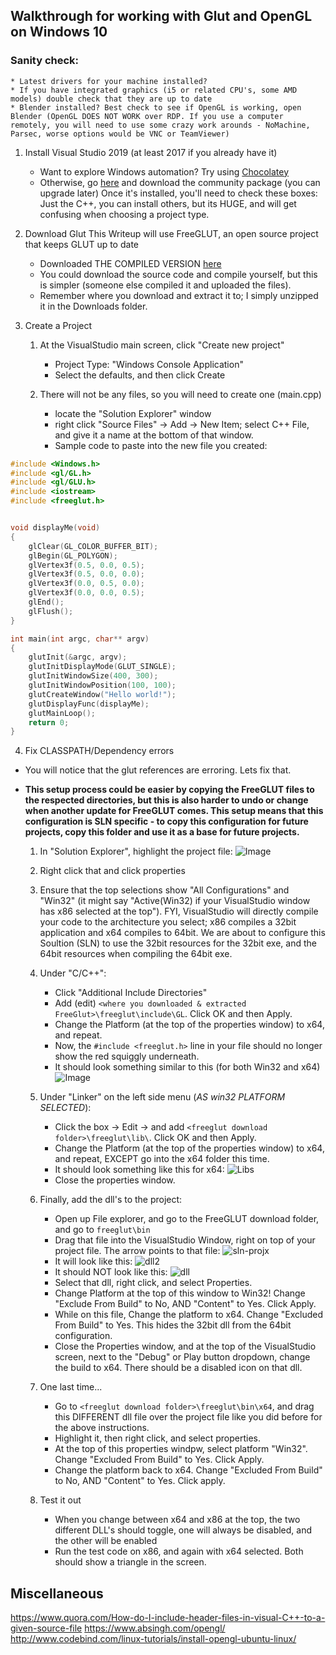 ## Walkthrough for working with Glut and OpenGL on Windows 10

### Sanity check:
    * Latest drivers for your machine installed?
    * If you have integrated graphics (i5 or related CPU's, some AMD models) double check that they are up to date
    * Blender installed? Best check to see if OpenGL is working, open Blender (OpenGL DOES NOT WORK over RDP. If you use a computer remotely, you will need to use some crazy work arounds - NoMachine, Parsec, worse options would be VNC or TeamViewer)

1. Install Visual Studio 2019 (at least 2017 if you already have it)
    * Want to explore Windows automation? Try using [Chocolatey](https://chocolatey.org/install)
    * Otherwise, go [here](https://visualstudio.microsoft.com/downloads/) and download the community package (you can upgrade later)
    Once it's installed, you'll need to check these boxes:
    Just the C++, you can install others, but its HUGE, and will get confusing when choosing a project type.

2. Download Glut
    This Writeup will use FreeGLUT, an open source project that keeps GLUT up to date
    * Downloaded THE COMPILED VERSION [here](https://www.transmissionzero.co.uk/files/software/development/GLUT/freeglut-MSVC.zip)
    * You could download the source code and compile yourself, but this is simpler (someone else compiled it and uploaded the files).
    * Remember where you download and extract it to; I simply unzipped it in the Downloads folder.


3. Create a Project
    1. At the VisualStudio main screen, click "Create new project"
        * Project Type: "Windows Console Application"
        * Select the defaults, and then click Create

    2. There will not be any files, so you will need to create one (main.cpp)
        * locate the "Solution Explorer" window
        * right click "Source Files" -> Add -> New Item; select C++ File, and give it a name at the bottom of that window.
        * Sample code to paste into the new file you created:

```c++
#include <Windows.h>
#include <gl/GL.h>
#include <gl/GLU.h>
#include <iostream>
#include <freeglut.h>


void displayMe(void)
{
    glClear(GL_COLOR_BUFFER_BIT);
    glBegin(GL_POLYGON);
    glVertex3f(0.5, 0.0, 0.5);
    glVertex3f(0.5, 0.0, 0.0);
    glVertex3f(0.0, 0.5, 0.0);
    glVertex3f(0.0, 0.0, 0.5);
    glEnd();
    glFlush();
}

int main(int argc, char** argv)
{
    glutInit(&argc, argv);
    glutInitDisplayMode(GLUT_SINGLE);
    glutInitWindowSize(400, 300);
    glutInitWindowPosition(100, 100);
    glutCreateWindow("Hello world!");
    glutDisplayFunc(displayMe);
    glutMainLoop();
    return 0;
}
```

4. Fix CLASSPATH/Dependency errors

* You will notice that the glut references are erroring. Lets fix that.

* **This setup process could be easier by copying the FreeGLUT files to the respected directories, but this is also harder to undo or change when another update for FreeGLUT comes. This setup means that this configuration is SLN specific - to copy this configuration for future projects, copy this folder and use it as a base for future projects.**

    1. In "Solution Explorer", highlight the project file:
    ![Image](sln-vs-projx.png)

    2. Right click that and click properties

    3. Ensure that the top selections show "All Configurations" and "Win32" (it might say "Active(Win32) if your VisualStudio window has x86 selected at the top"). FYI, VisualStudio will directly compile your code to the architecture you select; x86 compiles a 32bit application and x64 compiles to 64bit. We are about to configure this Soultion (SLN) to use the 32bit resources for the 32bit exe, and the 64bit resources when compiling the 64bit exe.

    4. Under "C/C++":
        * Click "Additional Include Directories"
        * Add (edit) `<where you downloaded & extracted FreeGlut>\freeglut\include\GL`. Click OK and then Apply.
        * Change the Platform (at the top of the properties window) to x64, and repeat.
        * Now, the `#include <freeglut.h>` line in your file should no longer show the red squiggly underneath.
        * It should look something similar to this (for both Win32 and x64)
        ![Image](IncludeDirectories.png)

    5. Under "Linker" on the left side menu (*AS win32 PLATFORM SELECTED*):
        * Click the box -> Edit -> and add `<freeglut download folder>\freeglut\lib\`. Click OK and then Apply.
        * Change the Platform (at the top of the properties window) to x64, and repeat, EXCEPT go into the x64 folder this time.
        * It should look something like this for x64:
        ![Libs](AddLibDir.png)
        * Close the properties window.

    6. Finally, add the dll's to the project:
        * Open up File explorer, and go to the FreeGLUT download folder, and go to `freeglut\bin`
        * Drag that file into the VisualStudio Window, right on top of your project file. The arrow points to that file:
        ![sln-projx](sln-vs-projx.png)
        * It will look like this:
        ![dll2](dll2.png)
        * It should NOT look like this:
        ![dll](dll1.png)
        * Select that dll, right click, and select Properties.
        * Change Platform at the top of this window to Win32! Change "Exclude From Build" to No, AND "Content" to Yes. Click Apply. 
        * While on this file, Change the platform to x64. Change "Excluded From Build" to Yes. This hides the 32bit dll from the 64bit configuration.
        * Close the Properties window, and at the top of the VisualStudio screen, next to the "Debug" or Play button dropdown, change the build to x64. There should be a disabled icon on that dll.

    7. One last time...
        * Go to `<freeglut download folder>\freeglut\bin\x64`, and drag this DIFFERENT dll file over the project file like you did before for the above instructions.
        * Highlight it, then right click, and select properties.
        * At the top of this properties windpw, select platform "Win32". Change "Excluded From Build" to Yes. Click Apply.
        * Change the platform back to x64. Change "Excluded From Build" to No, AND "Content" to Yes. Click apply.

    8. Test it out
        * When you change between x64 and x86 at the top, the two different DLL's should toggle, one will always be disabled, and the other will be enabled
        * Run the test code on x86, and again with x64 selected. Both should show a triangle in the screen.





## Miscellaneous
https://www.quora.com/How-do-I-include-header-files-in-visual-C++-to-a-given-source-file
https://www.absingh.com/opengl/
http://www.codebind.com/linux-tutorials/install-opengl-ubuntu-linux/
